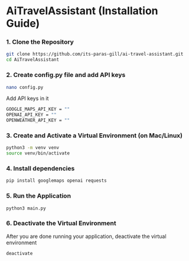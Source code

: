 # AiTravelAssistant (Installation Guide)


### 1. Clone the Repository  
```bash
git clone https://github.com/its-paras-gill/ai-travel-assistant.git
cd AiTravelAssistant
```

### 2. Create config.py file and add API keys
```bash
nano config.py
```
Add API keys in it
```bash
GOOGLE_MAPS_API_KEY = ""
OPENAI_API_KEY = ""
OPENWEATHER_API_KEY = ""
```

### 3. Create and Activate a Virtual Environment (on Mac/Linux)
```bash
python3 -m venv venv
source venv/bin/activate
```

### 4. Install dependencies
```bash
pip install googlemaps openai requests
```

### 5. Run the Application
```bash
python3 main.py
```

### 6. Deactivate the Virtual Environment
After you are done running your application, deactivate the virtual environment
```bash
deactivate
```

